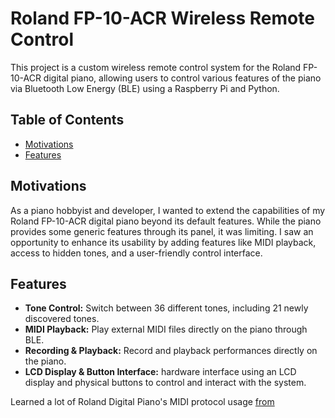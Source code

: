 # **Roland FP-10-ACR Wireless Remote Control**

This project is a custom wireless remote control system for the Roland FP-10-ACR digital piano, allowing users to control various features of the piano via Bluetooth Low Energy (BLE) using a Raspberry Pi and Python.


## **Table of Contents**
- [Motivations](#motivations)
- [Features](#features)

## **Motivations**
As a piano hobbyist and developer, I wanted to extend the capabilities of my Roland FP-10-ACR digital piano beyond its default features. While the piano provides some generic features through its panel, it was limiting. I saw an opportunity to enhance its usability by adding features like MIDI playback, access to hidden tones, and a user-friendly control interface.

## **Features**
- **Tone Control:** Switch between 36 different tones, including 21 newly discovered tones.
- **MIDI Playback:** Play external MIDI files directly on the piano through BLE.
- **Recording & Playback:** Record and playback performances directly on the piano.
- **LCD Display & Button Interface:** hardware interface using an LCD display and physical buttons to control and interact with the system.

Learned a lot of Roland Digital Piano's MIDI protocol usage [from](https://github.com/evanraalte/RolandPianoControl)
